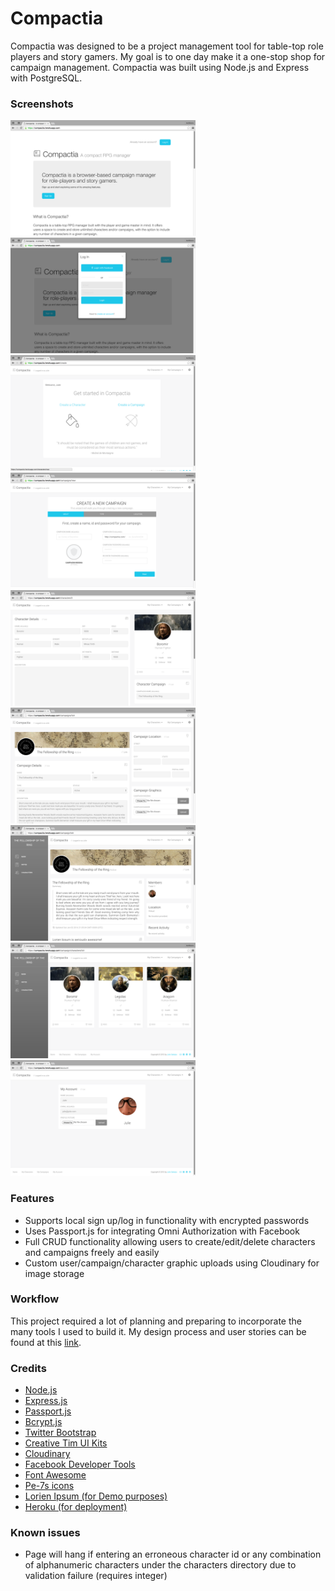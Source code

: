 # Compactia

Compactia was designed to be a project management tool for table-top role players and story gamers. My goal is to one day make it a one-stop shop for campaign management. Compactia was built using Node.js and Express with PostgreSQL.

### Screenshots
<img src="static/img/screenshots/screenshot_landing.png" width="296" alt="Landing">
<img src="static/img/screenshots/screenshot_modal.png" width="296" alt="Register Modal">
<img src="static/img/screenshots/screenshot_create.png" width="296" alt="Home">
<img src="static/img/screenshots/screenshot_campaign_wizard.png" width="296" alt="Campaign Wizard">
<img src="static/img/screenshots/screenshot_character_edit.png" width="296" alt="Character Info">
<img src="static/img/screenshots/screenshot_campaign_edit.png" width="296" alt="Campaign Info">
<img src="static/img/screenshots/screenshot_campaign_dash.png" width="296" alt="Campaign Dash">
<img src="static/img/screenshots/screenshot_campaign_characters.png" width="296" alt="Campaign Characters">
<img src="static/img/screenshots/screenshot_account.png" width="296" alt="User Account">

### Features
* Supports local sign up/log in functionality with encrypted passwords
* Uses Passport.js for integrating Omni Authorization with Facebook
* Full CRUD functionality allowing users to create/edit/delete characters and campaigns freely and easily
* Custom user/campaign/character graphic uploads using Cloudinary for image storage

### Workflow

This project required a lot of planning and preparing to incorporate the many tools I used to build it. My design process and user stories can be found at this [link][1].

[1]: https://www.dropbox.com/sh/u13ok3rdlkdbuso/AAAp2EqIWeqfKs_SXl4qV2XNa?dl=0

### Credits
* [Node.js](http://nodejs.org)
* [Express.js](http://expressjs.com)
* [Passport.js](http://passportjs.org)
* [Bcrypt.js](https://www.npmjs.com/package/bcryptjs)
* [Twitter Bootstrap](http://getbootstrap.com)
* [Creative Tim UI Kits](http://creative-tim.com)
* [Cloudinary](http://cloudinary.com)
* [Facebook Developer Tools](https://developers.facebook.com/)
* [Font Awesome](https://fortawesome.github.io/Font-Awesome/)
* [Pe-7s icons](http://themes-pixeden.com/font-demos/7-stroke/)
* [Lorien Ipsum (for Demo purposes)](http://danielstern.ca/lorienIpsum/)
* [Heroku (for deployment)](http://heroku.com)

### Known issues
* Page will hang if entering an erroneous character id or any combination of alphanumeric characters under the characters directory due to validation failure (requires integer)
